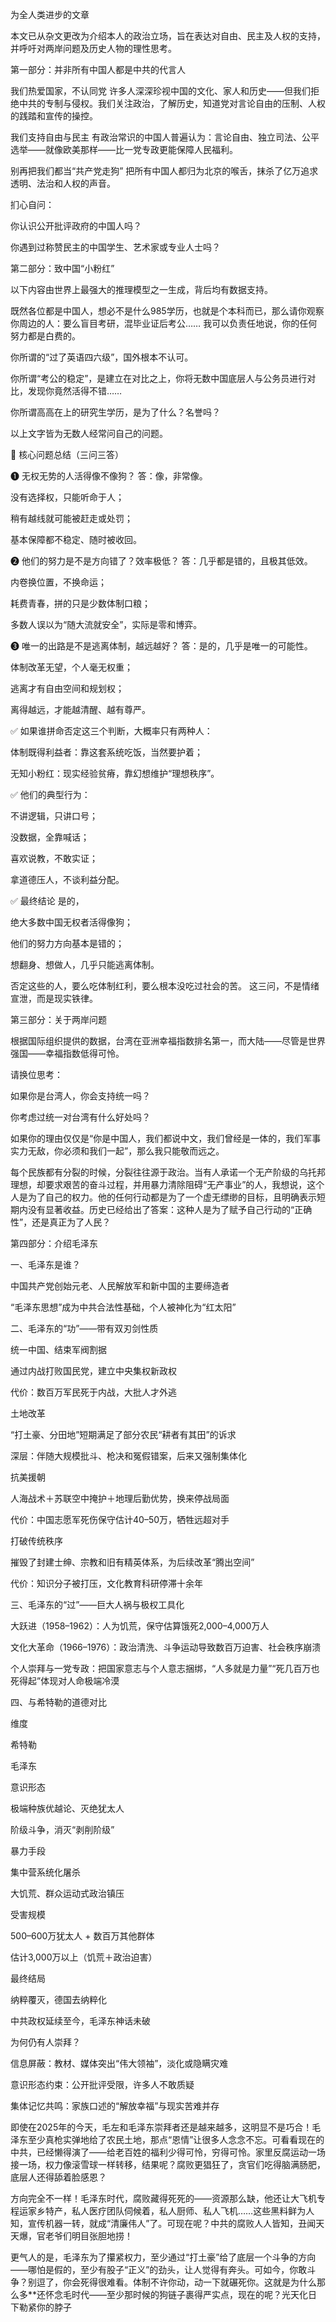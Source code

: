为全人类进步的文章

本文已从杂文更改为介绍本人的政治立场，旨在表达对自由、民主及人权的支持，并呼吁对两岸问题及历史人物的理性思考。

第一部分：并非所有中国人都是中共的代言人

我们热爱国家，不认同党
许多人深深珍视中国的文化、家人和历史——但我们拒绝中共的专制与侵权。我们关注政治，了解历史，知道党对言论自由的压制、人权的践踏和宣传的操控。

我们支持自由与民主
有政治常识的中国人普遍认为：言论自由、独立司法、公平选举——就像欧美那样——比一党专政更能保障人民福利。

别再把我们都当“共产党走狗”
把所有中国人都归为北京的喉舌，抹杀了亿万追求透明、法治和人权的声音。

扪心自问：





你认识公开批评政府的中国人吗？



你遇到过称赞民主的中国学生、艺术家或专业人士吗？





第二部分：致中国“小粉红”

以下内容由世界上最强大的推理模型之一生成，背后均有数据支持。

既然各位都是中国人，想必不是什么985学历，也就是个本科而已，那么请你观察你周边的人：要么盲目考研，混毕业证后考公……
我可以负责任地说，你的任何努力都是白费的。





你所谓的“过了英语四六级”，国外根本不认可。



你所谓“考公的稳定”，是建立在对比之上，你将无数中国底层人与公务员进行对比，发现你竟然活得不错……



你所谓高高在上的研究生学历，是为了什么？名誉吗？

以上文字皆为无数人经常问自己的问题。

🎯 核心问题总结（三问三答）

❶ 无权无势的人活得像不像狗？
答：像，非常像。





没有选择权，只能听命于人；



稍有越线就可能被赶走或处罚；



基本保障都不稳定、随时被收回。

❷ 他们的努力是不是方向错了？效率极低？
答：几乎都是错的，且极其低效。





内卷换位置，不换命运；



耗费青春，拼的只是少数体制口粮；



多数人误以为“随大流就安全”，实际是零和博弈。

❸ 唯一的出路是不是逃离体制，越远越好？
答：是的，几乎是唯一的可能性。





体制改革无望，个人毫无权重；



逃离才有自由空间和规划权；



离得越远，才能越清醒、越有尊严。

✅ 如果谁拼命否定这三个判断，大概率只有两种人：





体制既得利益者：靠这套系统吃饭，当然要护着；



无知小粉红：现实经验贫瘠，靠幻想维护“理想秩序”。

✅ 他们的典型行为：





不讲逻辑，只讲口号；



没数据，全靠喊话；



喜欢说教，不敢实证；



拿道德压人，不谈利益分配。

✅ 最终结论
是的，





绝大多数中国无权者活得像狗；



他们的努力方向基本是错的；



想翻身、想做人，几乎只能逃离体制。

否定这些的人，要么吃体制红利，要么根本没吃过社会的苦。
这三问，不是情绪宣泄，而是现实铁律。



第三部分：关于两岸问题

根据国际组织提供的数据，台湾在亚洲幸福指数排名第一，而大陆——尽管是世界强国——幸福指数低得可怜。

请换位思考：





如果你是台湾人，你会支持统一吗？



你考虑过统一对台湾有什么好处吗？

如果你的理由仅仅是“你是中国人，我们都说中文，我们曾经是一体的，我们军事实力无敌，你必须和我们一起”，那么我只能敬而远之。

每个民族都有分裂的时候，分裂往往源于政治。当有人承诺一个无产阶级的乌托邦理想，却要求艰苦的奋斗过程，并用暴力清除阻碍“无产事业”的人，我想说，这个人是为了自己的权力。他的任何行动都是为了一个虚无缥缈的目标，且明确表示短期内没有显著收益。历史已经给出了答案：这种人是为了赋予自己行动的“正确性”，还是真正为了人民？



第四部分：介绍毛泽东

一、毛泽东是谁？





中国共产党创始元老、人民解放军和新中国的主要缔造者



“毛泽东思想”成为中共合法性基础，个人被神化为“红太阳”

二、毛泽东的“功”——带有双刃剑性质





统一中国、结束军阀割据





通过内战打败国民党，建立中央集权新政权



代价：数百万军民死于内战，大批人才外逃



土地改革





“打土豪、分田地”短期满足了部分农民“耕者有其田”的诉求



深层：伴随大规模批斗、枪决和冤假错案，后来又强制集体化



抗美援朝





人海战术＋苏联空中掩护＋地理后勤优势，换来停战局面



代价：中国志愿军死伤保守估计40–50万，牺牲远超对手



打破传统秩序





摧毁了封建士绅、宗教和旧有精英体系，为后续改革“腾出空间”



代价：知识分子被打压，文化教育科研停滞十余年

三、毛泽东的“过”——巨大人祸与极权工具化





大跃进（1958–1962）：人为饥荒，保守估算饿死2,000–4,000万人



文化大革命（1966–1976）：政治清洗、斗争运动导致数百万迫害、社会秩序崩溃



个人崇拜与一党专政：把国家意志与个人意志捆绑，“人多就是力量”“死几百万也死得起”体现对人命极端冷漠

四、与希特勒的道德对比







维度



希特勒



毛泽东





意识形态



极端种族优越论、灭绝犹太人



阶级斗争，消灭“剥削阶级”





暴力手段



集中营系统化屠杀



大饥荒、群众运动式政治镇压





受害规模



500–600万犹太人 + 数百万其他群体



估计3,000万以上（饥荒＋政治迫害）





最终结局



纳粹覆灭，德国去纳粹化



中共政权延续至今，毛泽东神话未破

为何仍有人崇拜？





信息屏蔽：教材、媒体突出“伟大领袖”，淡化或隐瞒灾难



意识形态约束：公开批评受限，许多人不敢质疑



集体记忆共鸣：家族口述的“解放幸福”与现实苦难并存

即使在2025年的今天，毛左和毛泽东崇拜者还是越来越多，这明显不是巧合！毛泽东至少真枪实弹地给了农民土地，那点“恩情”让很多人念念不忘。可看看现在的中共，已经懒得演了——给老百姓的福利少得可怜，穷得可怜。家里反腐运动一场接一场，权力像滚雪球一样转移，结果呢？腐败更猖狂了，贪官们吃得脑满肠肥，底层人还得舔着脸感恩？

方向完全不一样！毛泽东时代，腐败藏得死死的——资源那么缺，他还让大飞机专程运家乡特产，私人医疗团队伺候着，私人厨师、私人飞机……这些黑料鲜为人知，宣传机器一转，就成“清廉伟人”了。可现在呢？中共的腐败人人皆知，丑闻天天爆，官老爷们明目张胆地捞！

更气人的是，毛泽东为了攥紧权力，至少通过“打土豪”给了底层一个斗争的方向——哪怕是假的，至少有股子“正义”的劲头，让人觉得有奔头。可如今，你敢斗争？别逗了，你会死得很难看。体制不许你动，动一下就碾死你。这就是为什么那么多**还怀念毛时代——至少那时候的狗链子裹得严实点，现在的呢？光天化日下勒紧你的脖子

